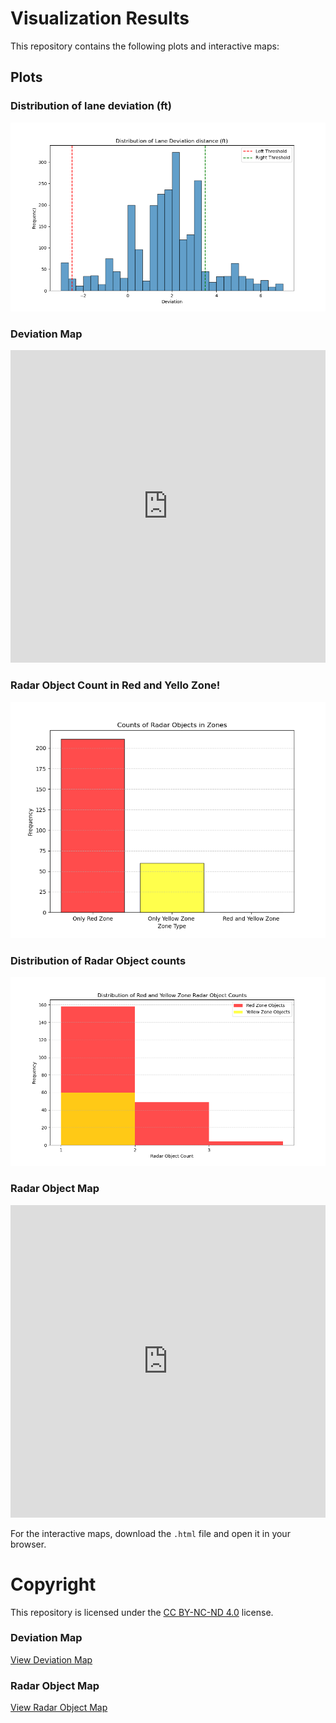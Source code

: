 # Visualization Results

This repository contains the following plots and interactive maps:

## Plots

### Distribution of lane deviation (ft)
![Sample Plot](ui_string/plots/distribution_of_deviation.png)

### Deviation Map
<iframe src="https://mahemon.github.io/SnowPlow_Live/ui_string/plots/deviation_map_updated.html" 
        width="100%" 
        height="500px" 
        style="border:none;">
</iframe>

### Radar Object Count in Red and Yello Zone!
![View Radar Map](ui_string/plots/filtered_counts_red_yellow_obj.png)

### Distribution of Radar Object counts
![Sample Plot](ui_string/plots/filtered_distribution_of_red_yellow_obj_count.png)

### Radar Object Map
<iframe src="https://mahemon.github.io/SnowPlow_Live/ui_string/plots/radar_map_updated.html" 
        width="100%" 
        height="500px" 
        style="border:none;">
</iframe>

For the interactive maps, download the `.html` file and open it in your browser.

# Copyright
This repository is licensed under the [CC BY-NC-ND 4.0](https://creativecommons.org/licenses/by-nc-nd/4.0/) license.

### Deviation Map
[View Deviation Map](https://mahemon.github.io/SnowPlow_Live/ui_string/plots/deviation_map_updated.html)

### Radar Object Map
[View Radar Object Map](https://mahemon.github.io/SnowPlow_Live/ui_string/plots/radar_map_updated.html)

